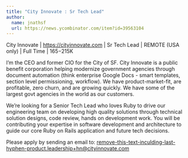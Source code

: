```yaml
---
title: "City Innovate : Sr Tech Lead"
author:
  name: jnathsf
  url: https://news.ycombinator.com/item?id=39563104
---
```

City Innovate | <a href="https:&#x2F;&#x2F;cityinnovate.com" rel="nofollow">https:&#x2F;&#x2F;cityinnovate.com</a> | Sr Tech Lead | REMOTE (USA only) | Full Time | $165-$215K

I’m the CEO and former CIO for the City of SF. City Innovate is a public benefit corporation helping modernize government agencies through document automation (think enterprise Google Docs - smart templates, section level permissioning, workflow). We have product-market-fit, are profitable, zero churn, and are growing quickly. We have some of the largest govt agencies in the world as our customers.

We’re looking for a Senior Tech Lead who loves Ruby to drive our engineering team on developing high quality solutions through technical solution designs, code review, hands on development work. You will be contributing your expertise in software development and architecture to guide our core Ruby on Rails application and future tech decisions.

Please apply by sending an email to: remove-this-text-inculding-last-hyphen-product.leadership+hn@cityinnovate.com
